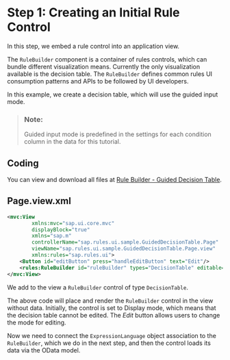 <!-- loioe58a93699db5489a9ca1dfabbd431782 -->

# Step 1: Creating an Initial Rule Control

In this step, we embed a rule control into an application view.

The `RuleBuilder` component is a container of rules controls, which can bundle different visualization means. Currently the only visualization available is the decision table. The `RuleBuilder` defines common rules UI consumption patterns and APIs to be followed by UI developers.

In this example, we create a decision table, which will use the guided input mode.

> ### Note:  
> Guided input mode is predefined in the settings for each condition column in the data for this tutorial.



<a name="loioe58a93699db5489a9ca1dfabbd431782__section_mjx_fn3_rz"/>

## Coding

You can view and download all files at [Rule Builder - Guided Decision Table](https://ui5.sap.com/#/entity/sap.rules.ui.RuleBuilder/sample/sap.rules.ui.sample.GuidedDecisionTable).



<a name="loioe58a93699db5489a9ca1dfabbd431782__section_e3n_xn3_rz"/>

## Page.view.xml

```xml
<mvc:View
        xmlns:mvc="sap.ui.core.mvc"
        displayBlock="true"
        xmlns="sap.m"
        controllerName="sap.rules.ui.sample.GuidedDecisionTable.Page"
        viewName="sap.rules.ui.sample.GuidedDecisionTable.Page.view"
        xmlns:rules="sap.rules.ui">
    <Button id="editButton" press="handleEditButton" text="Edit"/>
    <rules:RuleBuilder id="ruleBuilder" types="DecisionTable" editable="false"/>
</mvc:View> 

```

We add to the view a `RuleBuilder` control of type `DecisionTable`.

The above code will place and render the `RuleBuilder` control in the view without data. Initially, the control is set to Display mode, which means that the decision table cannot be edited. The *Edit* button allows users to change the mode for editing.

Now we need to connect the `ExpressionLanguage` object association to the `RuleBuilder`, which we do in the next step, and then the control loads its data via the OData model.

